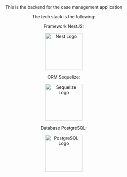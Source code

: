 <div align="center">
  <p>This is the backend for the case management application</p>
  <p>The tech stack is the following:</p>

  <p>Framework NestJS:</p>
  <a href="http://nestjs.com/" target="_blank">
    <img src="https://nestjs.com/img/logo-small.svg" width="120" alt="Nest Logo" />
  </a>

  <p>ORM Sequelize:</p>
  <a href="https://sequelize.org/" target="_blank">
    <img src="https://sequelize.org/img/logo.svg" width="120" alt="Sequelize Logo" />
  </a>

  <p>Database PostgreSQL:</p>
  <a href="https://www.postgresql.org/" target="_blank">
    <img src="https://www.postgresql.org/media/img/about/press/elephant.png" width="120" alt="PostgreSQL Logo" />
  </a>
</div>
